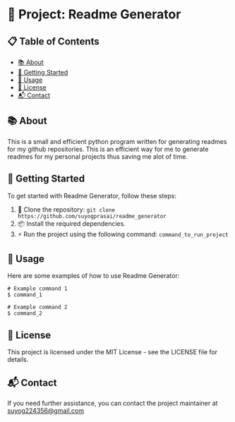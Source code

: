 # 🚀 Project: Readme Generator

## 📋 Table of Contents
- [📚 About](#about)
- [🚀 Getting Started](#getting-started)
- [🔧 Usage](#usage)
- [📜 License](#license)
- [📬 Contact](#contact)

## 📚 About
This is a small and efficient python program written for generating readmes for my github repositories. This is an efficient way for me to generate readmes for my personal projects thus saving me alot of time.

## 🚀 Getting Started
To get started with Readme Generator, follow these steps:

1. 🔄 Clone the repository: `git clone https://github.com/suyogprasai/readme_generator`
2. 📦 Install the required dependencies.
3. ⚡  Run the project using the following command: `command_to_run_project`

## 🔧 Usage
Here are some examples of how to use Readme Generator:

```shell
# Example command 1
$ command_1

# Example command 2
$ command_2
```

## 📜 License
This project is licensed under the MIT License - see the LICENSE file for details.

## 📬 Contact
If you need further assistance, you can contact the project maintainer at suyog224356@gmail.com
